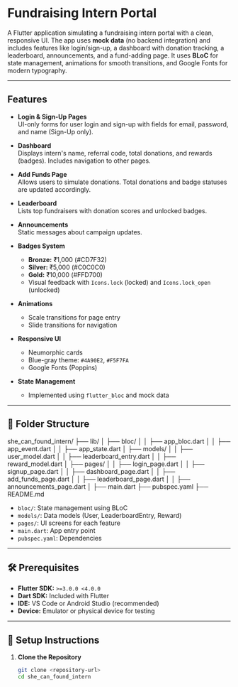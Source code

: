 # Fundraising Intern Portal

A Flutter application simulating a fundraising intern portal with a clean, responsive UI. The app uses **mock data** (no backend integration) and includes features like login/sign-up, a dashboard with donation tracking, a leaderboard, announcements, and a fund-adding page. It uses **BLoC** for state management, animations for smooth transitions, and Google Fonts for modern typography.

---

## Features

- **Login & Sign-Up Pages**  
  UI-only forms for user login and sign-up with fields for email, password, and name (Sign-Up only).

- **Dashboard**  
  Displays intern's name, referral code, total donations, and rewards (badges). Includes navigation to other pages.

- **Add Funds Page**  
  Allows users to simulate donations. Total donations and badge statuses are updated accordingly.

- **Leaderboard**  
  Lists top fundraisers with donation scores and unlocked badges.

- **Announcements**  
  Static messages about campaign updates.

- **Badges System**
  - **Bronze:** ₹1,000 (#CD7F32)
  - **Silver:** ₹5,000 (#C0C0C0)
  - **Gold:** ₹10,000 (#FFD700)
  - Visual feedback with `Icons.lock` (locked) and `Icons.lock_open` (unlocked)

- **Animations**
  - Scale transitions for page entry
  - Slide transitions for navigation

- **Responsive UI**
  - Neumorphic cards
  - Blue-gray theme: `#4A90E2`, `#F5F7FA`
  - Google Fonts (Poppins)

- **State Management**
  - Implemented using `flutter_bloc` and mock data

---

## 📁 Folder Structure
she_can_found_intern/
├── lib/
│ ├── bloc/
│ │ ├── app_bloc.dart
│ │ ├── app_event.dart
│ │ ├── app_state.dart
│ ├── models/
│ │ ├── user_model.dart
│ │ ├── leaderboard_entry.dart
│ │ ├── reward_model.dart
│ ├── pages/
│ │ ├── login_page.dart
│ │ ├── signup_page.dart
│ │ ├── dashboard_page.dart
│ │ ├── add_funds_page.dart
│ │ ├── leaderboard_page.dart
│ │ ├── announcements_page.dart
│ ├── main.dart
├── pubspec.yaml
├── README.md


- `bloc/`: State management using BLoC
- `models/`: Data models (User, LeaderboardEntry, Reward)
- `pages/`: UI screens for each feature
- `main.dart`: App entry point
- `pubspec.yaml`: Dependencies

---

## 🛠 Prerequisites

- **Flutter SDK:** `>=3.0.0 <4.0.0`
- **Dart SDK:** Included with Flutter
- **IDE:** VS Code or Android Studio (recommended)
- **Device:** Emulator or physical device for testing

---

## 🔧 Setup Instructions

1. **Clone the Repository**
   ```bash
   git clone <repository-url>
   cd she_can_found_intern

